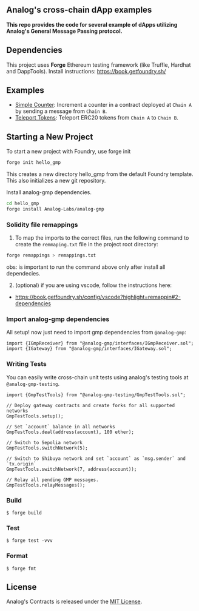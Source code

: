 ## Analog's cross-chain dApp examples

**This repo provides the code for several example of dApps utilizing Analog's General Message Passing protocol.**

## Dependencies

This project uses **Forge** Ethereum testing framework (like Truffle, Hardhat and DappTools).
Install instructions: https://book.getfoundry.sh/

## Examples

- [Simple Counter](./examples/teleport-tokens/README.md): Increment a counter in a contract deployed at `Chain A` by sending a message from `Chain B`. 
- [Teleport Tokens](./examples/teleport-tokens/README.md): Teleport ERC20 tokens from `Chain A` to `Chain B`. 

## Starting a New Project
To start a new project with Foundry, use forge init
```sh
forge init hello_gmp
```
This creates a new directory hello_gmp from the default Foundry template. This also initializes a new git repository.

Install analog-gmp dependencies.
```sh
cd hello_gmp
forge install Analog-Labs/analog-gmp
```

### Solidity file remappings
1. To map the imports to the correct files, run the following command to create the `remmaping.txt` file in the project root directory:
```sh
forge remappings > remappings.txt
```
obs: is important to run the command above only after install all dependecies.

2. (optional) if you are using vscode, follow the instructions here:
- https://book.getfoundry.sh/config/vscode?highlight=remappin#2-dependencies

### Import analog-gmp dependencies
All setup! now just need to import gmp dependencies from `@analog-gmp`:
```solidity
import {IGmpReceiver} from "@analog-gmp/interfaces/IGmpReceiver.sol";
import {IGateway} from "@analog-gmp/interfaces/IGateway.sol";
```

### Writing Tests
You can easily write cross-chain unit tests using analog's testing tools at `@analog-gmp-testing`.
```solidity
import {GmpTestTools} from "@analog-gmp-testing/GmpTestTools.sol";

// Deploy gateway contracts and create forks for all supported networks
GmpTestTools.setup();

// Set `account` balance in all networks
GmpTestTools.deal(address(account), 100 ether);

// Switch to Sepolia network
GmpTestTools.switchNetwork(5);

// Switch to Shibuya network and set `account` as `msg.sender` and `tx.origin`
GmpTestTools.switchNetwork(7, address(account));

// Relay all pending GMP messages.
GmpTestTools.relayMessages();
```

### Build

```shell
$ forge build
```

### Test

```shell
$ forge test -vvv
```

### Format

```shell
$ forge fmt
```

## License

Analog's Contracts is released under the [MIT License](LICENSE).

